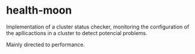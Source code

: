 # health-moon

Implementation of a cluster status checker, monitoring the configuration of the apllicactions in a cluster to detect potencial problems.

Mainly directed to performance.